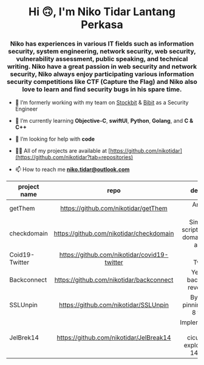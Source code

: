 <h1 align="center">Hi 🙃, I'm Niko Tidar Lantang Perkasa</h1>
<h3 align="center">Niko has experiences in various IT fields such as information security, system engineering, network security, web security, vulnerability assessment, public speaking, and technical writing. Niko have a great passion in web security and network security, Niko always enjoy participating various information security competitions like CTF (Capture the Flag) and Niko also love to learn and find security bugs in his spare time. </h3>

- 🔭 I’m formerly working with my team on [Stockbit](https://stockbit.com) & [Bibit](https://bibit.id) as a Security Engineer

- 🌱 I’m currently learning **Objective-C**, **swiftUI**, **Python**, **Golang**, and **C & C++**

- 🤔 I’m looking for help with **code**

- 👨‍💻 All of my projects are available at [https://github.com/nikotidar](https://github.com/nikotidar?tab=repositories)

- 📫 How to reach me **niko.tidar@outlook.com**

<div align="center">

| project name  | repo          | description  |
| ------------- |:-------------:| ------------:|
| getThem  | https://github.com/nikotidar/getThem  | An Android Spyware  |
| checkdomain  | https://github.com/nikotidar/checkdomain  | Simple bash script to check domain names availability  |
| Coid19-Twitter  | https://github.com/nikotidar/covid19-twitter  | Covid19 Twitter Bot  |
| Backconnect  | https://github.com/nikotidar/backconnect  | Yet another backconnect reverse shell  |
| SSLUnpin | https://github.com/nikotidar/SSLUnpin | Bypass SSL pinning on iOS 8 to iOS 14 |
| JelBrek14 | https://github.com/nikotidar/JelBreak14 | Implementation of cicuta_virosa exploit for iOS 14.0 - 14.3 |
</div>
